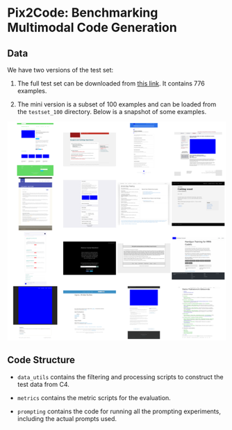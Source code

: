 # Pix2Code: Benchmarking Multimodal Code Generation

## Data

We have two versions of the test set: 

1. The full test set can be downloaded from [this link](https://drive.google.com/file/d/1fUwEFLeo4XNntzgP-eMAlO38j4CHv205/view?usp=drive_link). It contains 776 examples. 

2. The mini version is a subset of 100 examples and can be loaded from the `testset_100` directory. Below is a snapshot of some examples. 

![](examples.png)

## Code Structure

- `data_utils` contains the filtering and processing scripts to construct the test data from C4. 

- `metrics` contains the metric scripts for the evaluation.

- `prompting` contains the code for running all the prompting experiments, including the actual prompts used. 